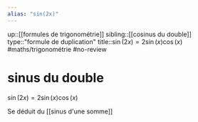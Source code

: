 ```yaml
---
alias: "sin(2x)"
---
```

up::[[formules de trigonométrie]]
sibling::[[cosinus du double]]
type::"formule de duplication"
title::$\sin(2x) = 2\sin(x)\cos(x)$
#maths/trigonométrie #no-review 
# sinus du double

$\sin(2x) = 2\sin(x)\cos(x)$

Se déduit du [[sinus d'une somme]]